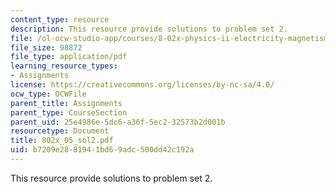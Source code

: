 ```yaml
---
content_type: resource
description: This resource provide solutions to problem set 2.
file: /ol-ocw-studio-app/courses/8-02x-physics-ii-electricity-magnetism-with-an-experimental-focus-spring-2005/b7209e2881941bd69adc500dd42c192a_802x_05_sol2.pdf
file_size: 98872
file_type: application/pdf
learning_resource_types:
- Assignments
license: https://creativecommons.org/licenses/by-nc-sa/4.0/
ocw_type: OCWFile
parent_title: Assignments
parent_type: CourseSection
parent_uid: 25e4986e-5dc6-a36f-5ec2-32573b2d001b
resourcetype: Document
title: 802x_05_sol2.pdf
uid: b7209e28-8194-1bd6-9adc-500dd42c192a
---
```

This resource provide solutions to problem set 2.